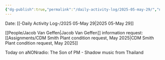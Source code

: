 ```yaml
---
{"dg-publish":true,"permalink":"/daily-activity-log/2025-05-may-29/","noteIcon":"","created":"2025-07-07T14:23:43.421-05:00"}
---
```


Date: [[-Daily Activity Log-/2025 05-May 29\|2025 05-May 29]]

[[People/Jacob Van Geffen\|Jacob Van Geffen]] information request: [[Assignments/CDM Smith Plant condition request, May 2025\|CDM Smith Plant condition request, May 2025]]

Today on aNONradio: The Son of PM - Shadow music from Thailand